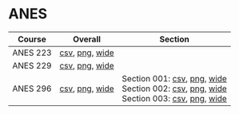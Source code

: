 # ANES

| Course | Overall | Section |
| ------ | ------- | ------- |
| ANES 223 | [csv](https://github.com/UCSD-Historical-Enrollment-Data/2024Winter/blob/main/overall/ANES%20223.csv), [png](https://raw.githubusercontent.com/UCSD-Historical-Enrollment-Data/2024Winter/main/plot_overall/ANES%20223.png), [wide](https://raw.githubusercontent.com/UCSD-Historical-Enrollment-Data/2024Winter/main/plot_overall_wide/ANES%20223.png) |  |
| ANES 229 | [csv](https://github.com/UCSD-Historical-Enrollment-Data/2024Winter/blob/main/overall/ANES%20229.csv), [png](https://raw.githubusercontent.com/UCSD-Historical-Enrollment-Data/2024Winter/main/plot_overall/ANES%20229.png), [wide](https://raw.githubusercontent.com/UCSD-Historical-Enrollment-Data/2024Winter/main/plot_overall_wide/ANES%20229.png) |  |
| ANES 296 | [csv](https://github.com/UCSD-Historical-Enrollment-Data/2024Winter/blob/main/overall/ANES%20296.csv), [png](https://raw.githubusercontent.com/UCSD-Historical-Enrollment-Data/2024Winter/main/plot_overall/ANES%20296.png), [wide](https://raw.githubusercontent.com/UCSD-Historical-Enrollment-Data/2024Winter/main/plot_overall_wide/ANES%20296.png) | Section 001: [csv](https://github.com/UCSD-Historical-Enrollment-Data/2024Winter/blob/main/section/ANES%20296_001.csv), [png](https://raw.githubusercontent.com/UCSD-Historical-Enrollment-Data/2024Winter/main/plot_section/ANES%20296_001.png), [wide](https://raw.githubusercontent.com/UCSD-Historical-Enrollment-Data/2024Winter/main/plot_section_wide/ANES%20296_001.png)<br>Section 002: [csv](https://github.com/UCSD-Historical-Enrollment-Data/2024Winter/blob/main/section/ANES%20296_002.csv), [png](https://raw.githubusercontent.com/UCSD-Historical-Enrollment-Data/2024Winter/main/plot_section/ANES%20296_002.png), [wide](https://raw.githubusercontent.com/UCSD-Historical-Enrollment-Data/2024Winter/main/plot_section_wide/ANES%20296_002.png)<br>Section 003: [csv](https://github.com/UCSD-Historical-Enrollment-Data/2024Winter/blob/main/section/ANES%20296_003.csv), [png](https://raw.githubusercontent.com/UCSD-Historical-Enrollment-Data/2024Winter/main/plot_section/ANES%20296_003.png), [wide](https://raw.githubusercontent.com/UCSD-Historical-Enrollment-Data/2024Winter/main/plot_section_wide/ANES%20296_003.png) |

